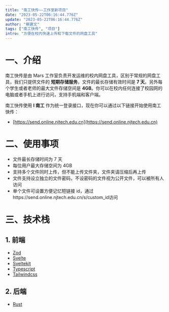 ```yaml
---
title: "南工快传——工作室新项目"
date: "2023-05-22T06:16:44.776Z"
update: "2023-05-22T06:16:44.776Z"
author: "蔡建文"
tags: ["南工快传", "项目"]
intro: "方便在校内快速上传和下载文件的网盘工具"
---
```


# 一、介绍

南工快传是由 Mars 工作室负责开发运维的校内网盘工具，区别于常规的网盘工具，我们只提供文件的 **短期存储服务**，文件的最长存储有效时间是 **7 天**。另外每个学生或者老师的最大文件存储空间是 **4GB**。你可以在校内任何连接了校园网的电脑或者手机上进行访问，支持手机端和客户端。

南工快传使用 **I 南工** 作为统一登录接口，现在你可以通过以下链接开始使用南工快传：

- [https://send.online.njtech.edu.cn](https://send.online.njtech.edu.cn)

# 二、使用事项

- 文件最长存储时间为 7 天
- 每位用户最大存储空间为 4GB
- 支持多个文件同时上传，但不能上传文件夹，文件夹请压缩后再上传
- 文件支持设立独立的文件密码，不设密码的文件视为公开文件，可以被所有人访问
- 单个文件可设置方便记忆短链接 id，通过https://send.online.njtech.edu.cn/s/custom_id访问

# 三、技术栈

## 1. 前端

- [Zod](https://zod.dev)
- [Svelte](https://svelte.dev)
- [Sveltekit](https://kit.svelte.dev)
- [Typescript](https://www.typescriptlang.org)
- [Tailwindcss](https://tailwindcss.com)

## 2. 后端

- [Rust](https://www.rust-lang.org)
